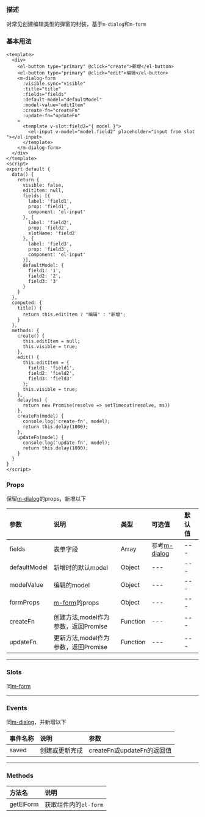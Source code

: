### 描述
对常见创建编辑类型的弹窗的封装，基于`m-dialog`和`m-form`

### 基本用法
```vue
<template>
  <div>
    <el-button type="primary" @click="create">新增</el-button>
    <el-button type="primary" @click="edit">编辑</el-button>
    <m-dialog-form
      :visible.sync="visible"
      :title="title"
      :fields="fields"
      :default-model="defaultModel"
      :model-value="editItem"
      :create-fn="createFn"
      :update-fn="updateFn"
    >
      <template v-slot:field2="{ model }">
        <el-input v-model="model.field2" placeholder="input from slot "></el-input>
      </template>
    </m-dialog-form>
  </div>
</template>
<script>
export default {
  data() {
    return {
      visible: false,
      editItem: null,
      fields: [{
        label: 'field1',
        prop: 'field1',
        component: 'el-input'
      }, {
        label: 'field2',
        prop: 'field2',
        slotName: 'field2'
      }, {
        label: 'field3',
        prop: 'field3',
        component: 'el-input'
      }],
      defaultModel: {
        field1: '1',
        field2: '2',
        field3: '3'
      }
    }
  },
  computed: {
    title() {
      return this.editItem ? "编辑" : "新增";
    }
  },
  methods: {
    create() {
      this.editItem = null;
      this.visible = true;
    },
    edit() {
      this.editItem = {
        field1: 'field1',
        field2: 'field2',
        field3: 'field3'
      };
      this.visible = true;
    },
    delay(ms) {
      return new Promise(resolve => setTimeout(resolve, ms))
    },
    createFn(model) {
      console.log('create-fn', model);
      return this.delay(1000);
    },
    updateFn(model) {
      console.log('update-fn', model);
      return this.delay(1000);
    }
  }
}
</script>
```

### Props
保留[m-dialog](#/Components/m-dialog)的props，新增以下

| 参数 | 说明 | 类型 | 可选值 | 默认值 |
| :---- | :---- | :---- | :---- | :---- | 
| fields | 表单字段 | Array | 参考[m-dialog](#/Components/m-dialog) | --- |
| defaultModel | 新增时的默认model | Object | --- | --- |
| modelValue | 编辑的model | Object | --- | --- |
| formProps | [m-form](#/Components/m-form)的props | Object | --- | --- |
| createFn | 创建方法,model作为参数，返回Promise | Function | --- | --- |
| updateFn | 更新方法,model作为参数，返回Promise | Function | --- | --- |


---

### Slots
同[m-form](#/Components/m-form)

---

### Events
同[m-dialog](#/Components/m-dialog)，并新增以下

| 事件名称 | 说明 | 参数 |
| :---- | :---- | :---- |
| saved | 创建或更新完成 | createFn或updateFn的返回值 |


---

### Methods

| 方法名 | 说明 | 
| :---- | :---- | 
| getElForm | 获取组件内的`el-form` |
